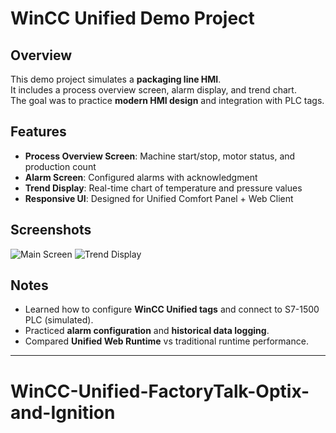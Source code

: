 # WinCC Unified Demo Project

## Overview
This demo project simulates a **packaging line HMI**.  
It includes a process overview screen, alarm display, and trend chart.  
The goal was to practice **modern HMI design** and integration with PLC tags.

## Features
- **Process Overview Screen**: Machine start/stop, motor status, and production count
- **Alarm Screen**: Configured alarms with acknowledgment
- **Trend Display**: Real-time chart of temperature and pressure values
- **Responsive UI**: Designed for Unified Comfort Panel + Web Client

## Screenshots
![Main Screen](docs/screenshots/main-screen.png)
![Trend Display](docs/screenshots/trend-display.png)

## Notes
- Learned how to configure **WinCC Unified tags** and connect to S7-1500 PLC (simulated).
- Practiced **alarm configuration** and **historical data logging**.
- Compared **Unified Web Runtime** vs traditional runtime performance.

---
# WinCC-Unified-FactoryTalk-Optix-and-Ignition
